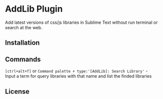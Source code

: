 # AddLib Plugin

Add latest versions of css/js libraries in Sublime Text without run terminal or search at the web.

## Installation


## Commands
`[ctrl+alt+f]` or `Command palette + type:'[AddLib]: Search Library'` - Input a term for query libraries with that name and list the finded libraries

## License
